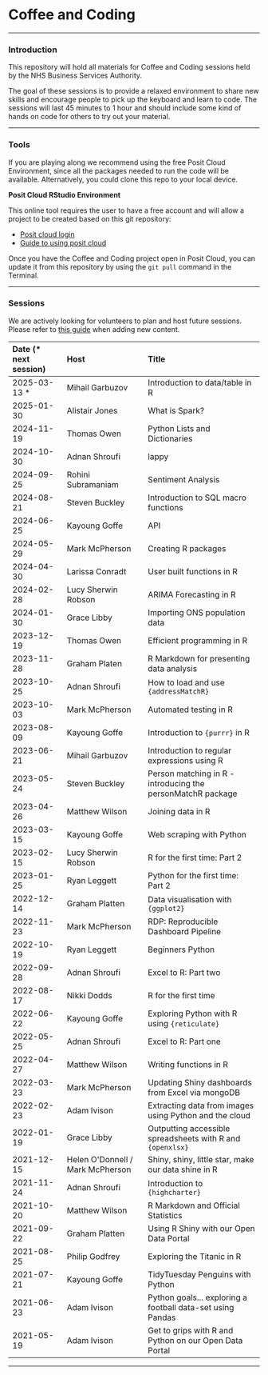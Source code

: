 # Coffee and Coding

------------------------------------------------------------------------

### Introduction

This repository will hold all materials for Coffee and Coding sessions held by the NHS Business Services Authority.

The goal of these sessions is to provide a relaxed environment to share new skills and encourage people to pick up the keyboard and learn to code. The sessions will last 45 minutes to 1 hour and should include some kind of hands on code for others to try out your material.

------------------------------------------------------------------------

### Tools

If you are playing along we recommend using the free Posit Cloud Environment, since all the packages needed to run the code will be available. Alternatively, you could clone this repo to your local device.

**Posit Cloud RStudio Environment**

This online tool requires the user to have a free account and will allow a project to be created based on this git repository:

-   [Posit cloud login](https://posit.cloud/content/yours?sort=name_asc)
-   [Guide to using posit cloud](posit%20cloud%20rstudio/Using%20Posit%20Cloud%20RStudio%20environment.pdf)

Once you have the Coffee and Coding project open in Posit Cloud, you can update it from this repository by using the `git pull` command in the Terminal.

------------------------------------------------------------------------

### Sessions

We are actively looking for volunteers to plan and host future sessions. Please refer to [this guide](CONTRIBUTING.md) when adding new content.

| Date (\* next session) | Host                             | Title                                                       |
|:-----------------------|:---------------------------------|:------------------------------------------------------------|
| 2025-03-13 \*          | Mihail Garbuzov                  | Introduction to data/table in R                             |
| 2025-01-30             | Alistair Jones                   | What is Spark?                                              | 
| 2024-11-19             | Thomas Owen                      | Python Lists and Dictionaries                               | 
| 2024-10-30             | Adnan Shroufi                    | lappy                                                       |  
| 2024-09-25             | Rohini Subramaniam               | Sentiment Analysis                                          | 
| 2024-08-21             | Steven Buckley                   | Introduction to SQL macro functions                         | 
| 2024-06-25             | Kayoung Goffe                    | API                                                         | 
| 2024-05-29             | Mark McPherson                   | Creating R packages                                         | 
| 2024-04-30             | Larissa Conradt                  | User built functions in R                                   | 
| 2024-02-28             | Lucy Sherwin Robson              | ARIMA Forecasting in R                                      |   
| 2024-01-30             | Grace Libby                      | Importing ONS population data                               |   
| 2023-12-19             | Thomas Owen                      | Efficient programming in R                                  |   
| 2023-11-28             | Graham Platen                    | R Markdown for presenting data analysis                     |   
| 2023-10-25             | Adnan Shroufi                    | How to load and use `{addressMatchR}`                       |   
| 2023-10-03             | Mark McPherson                   | Automated testing in R                                      |
| 2023-08-09             | Kayoung Goffe                    | Introduction to `{purrr}` in R                              | 
| 2023-06-21             | Mihail Garbuzov                  | Introduction to regular expressions using R                 |
| 2023-05-24             | Steven Buckley                   | Person matching in R - introducing the personMatchR package |
| 2023-04-26             | Matthew Wilson                   | Joining data in R                                           |
| 2023-03-15             | Kayoung Goffe                    | Web scraping with Python                                    |
| 2023-02-15             | Lucy Sherwin Robson              | R for the first time: Part 2                                |
| 2023-01-25             | Ryan Leggett                     | Python for the first time: Part 2                           |
| 2022-12-14             | Graham Platten                   | Data visualisation with `{ggplot2}`                         |
| 2022-11-23             | Mark McPherson                   | RDP: Reproducible Dashboard Pipeline                        |
| 2022-10-19             | Ryan Leggett                     | Beginners Python                                            |
| 2022-09-28             | Adnan Shroufi                    | Excel to R: Part two                                        |
| 2022-08-17             | Nikki Dodds                      | R for the first time                                        |
| 2022-06-22             | Kayoung Goffe                    | Exploring Python with R using `{reticulate}`                |
| 2022-05-25             | Adnan Shroufi                    | Excel to R: Part one                                        |
| 2022-04-27             | Matthew Wilson                   | Writing functions in R                                      |
| 2022-03-23             | Mark McPherson                   | Updating Shiny dashboards from Excel via mongoDB            |
| 2022-02-23             | Adam Ivison                      | Extracting data from images using Python and the cloud      |
| 2022-01-19             | Grace Libby                      | Outputting accessible spreadsheets with R and `{openxlsx}`  |
| 2021-12-15             | Helen O'Donnell / Mark McPherson | Shiny, shiny, little star, make our data shine in R         |
| 2021-11-24             | Adnan Shroufi                    | Introduction to `{highcharter}`                             |
| 2021-10-20             | Matthew Wilson                   | R Markdown and Official Statistics                          |
| 2021-09-22             | Graham Platten                   | Using R Shiny with our Open Data Portal                     |
| 2021-08-25             | Philip Godfrey                   | Exploring the Titanic in R                                  |
| 2021-07-21             | Kayoung Goffe                    | TidyTuesday Penguins with Python                            |
| 2021-06-23             | Adam Ivison                      | Python goals... exploring a football data-set using Pandas  |
| 2021-05-19             | Adam Ivison                      | Get to grips with R and Python on our Open Data Portal      |

------------------------------------------------------------------------
